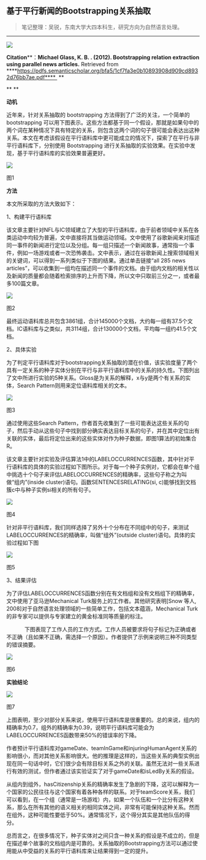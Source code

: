 
## 基于平行新闻的Bootstrapping关系抽取

> 笔记整理：吴锐，东南大学大四本科生，研究方向为自然语言处理。

****

![](img/基于平行新闻的Bootstrapping关系抽取.md_1.png)



**Citation****：****Michael Glass, K. B. . (2012). Bootstrapping relation extraction using parallel news articles.**** Retrieved from ****https://pdfs.semanticscholar.org/bfa5/1cf7fa3e0b10893908d909cd8932d76bb7ae.pdf****  **

** **

**动机**

近年来，针对关系抽取的 bootstrapping 方法得到了广泛的关注，一个简单的 bootstrapping 可以用下图表示。这些方法都基于同一个假设，那就是如果句中的两个词在某种情况下具有特定的关系，则包含这两个词的句子很可能会表达出这种关系。本文在考虑该假设在平行语料库中更可能成立的情况下，探索了在平行与非平行语料库下，分别使用 Bootstrapping 进行关系抽取的实验效果。在实验中发现，基于平行语料库的实验效果普遍更好。

![](img/基于平行新闻的Bootstrapping关系抽取.md_2.png)

图1

**方法**

本文所采取的方法大致如下：

1、构建平行语料库

该文章主要针对NFL与IC领域建立了大型的平行语料库，由于前者领域中关系在各类运动中均较为普遍，文中直接将其当做运动领域。文中使用了谷歌新闻来对描述同一事件的新闻进行定位以及分组。每一组只描述一个新闻故事，通常指一个事件，例如一场游戏或者一次恐怖袭击。文中表示，通过在谷歌新闻上搜索领域相关的关键词，可以得到一系列类似于下图的结果。通过单击链接“all 285 news articles”，可以收集到一组均在描述同一个事件的文档。由于组内文档的相关性以及新闻的质量都会随着检索排序的上升而下降，所以文中只取前三分之一，或者最多100篇文章。

![](img/基于平行新闻的Bootstrapping关系抽取.md_3.png)

图2



最终运动语料库总共包含3861组，合计145000个文档，大约每一组有37.5个文档。IC语料库与之类似，共3114组，合计130000个文档，平均每一组约41.5个文档。

2、具体实验

为了判定平行语料库对于bootstrapping关系抽取的潜在价值，该实验度量了两个具有一定关系的种子实体分别在平行与非平行语料库中的关系的持久性。下图列出了文中所进行实验的5种关系。Gloss是为关系的解释，x与y是两个有关系的实体，Search Pattern则用来定位语料库相关的文本。

![](img/基于平行新闻的Bootstrapping关系抽取.md_4.png)

图3

通过使用这些Search Pattern，作者首先收集到了一些可能表达这些关系的句子，然后手动从这些句子中找到部分确实表达目标关系的句子，并在其中定位出有关联的实体，最后将定位出来的这些实体对作为种子数据，即图1算法的初始集合R。

该文章主要针对实验及评估算法1中的LABELOCCURRENCES函数，其中针对平行语料库的具体的实验过程如下图所示。对于每一个种子实例对，它都会在单个组中挑选十个句子来评估LABELOCCURRENCES的精确率，这些句子称之为叫做“组内”(inside cluster)语句。函数SENTENCESRELATING(si, c)能够找到文档簇c中与种子实例si相关的所有句子。

![](img/基于平行新闻的Bootstrapping关系抽取.md_5.png)

图4

针对非平行语料库，我们同样选择了另外十个分布在不同组中的句子，来测试LABELOCCURRENCES的精确率，叫做“组外”(outside cluster)语句。具体的实验过程如下图

![](img/基于平行新闻的Bootstrapping关系抽取.md_6.png)

图5

3、结果评估

为了评估LABELOCCURRENCES函数分别在有文档组和没有文档组下的精确率，文中使用了亚马逊Mechanical Turk服务上的工作者。其他研究表明[Snow 等人, 2008]对于自然语言处理领域的一些简单工作，包括文本蕴涵，Mechanical Turk的非专家可以提供与专家建立的黄金标准同等质量的标注。

            下图表现了工作人员的工作方式。工作人员被要求将句子标记为正确或者不正确（且如果不正确，需选择一个原因）。作者提供了示例来说明三种不同类型的错误摘要。

![](img/基于平行新闻的Bootstrapping关系抽取.md_7.png)

图6



**实验结论**

![](img/基于平行新闻的Bootstrapping关系抽取.md_8.png)

图7

上图表明，至少对部分关系来说，使用平行语料库是很重要的。总的来说，组内的精确率为0.7，组外的精确率为0.39，说明平行语料库可能会为LABELOCCURRENCES函数带来50%的错误率的下降。

作者预计平行语料库对gameDate、teamInGame和injuringHumanAgent关系的影响很小，而对其他关系影响很大。他的推理是这样的，当这些关系的典型实例出现在同一句话中时，它们很少会有除目标关系之外的关联。虽然无法对一些关系进行有效的测试，但作者通过该实验证实了对于gameDate和isLedBy关系的假设。

从组内到组外，hasCitizenship关系的精确率发生了急剧的下降，这可以解释为一个国家的公民往往与这个国家有着各种各样的联系。对于teamScore关系，我们可以看到，在一个组（通常是一场游戏）内，如果一个队伍和一个比分有这种关系，那么在所有其他的语义相关的相同实体之间，非常有可能保持这种关系。然而在组外，这种可能性要低于50%。通常情况下，这个得分其实是其他队伍的得分。

总而言之，在很多情况下，种子实体对之间只含一种关系的假设是不成立的，但是在描述单个故事的文档组内是可靠的。关系抽取的Bootstrapping方法可以通过使用能从中受益的关系的平行语料库来让结果得到一定的提升。

 